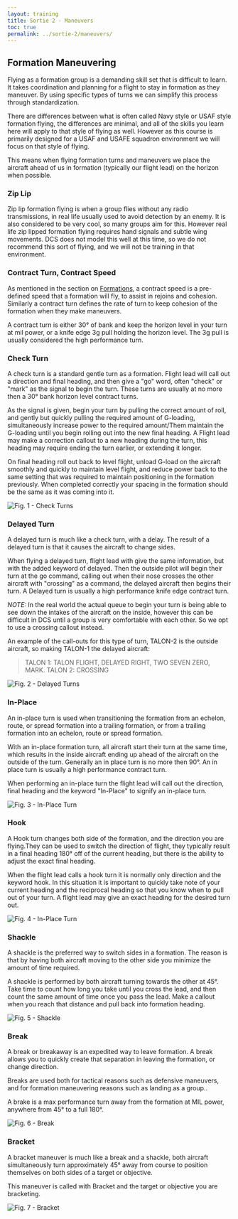 ```yaml
---
layout: training
title: Sortie 2 - Maneuvers
toc: true
permalink: ../sortie-2/maneuvers/
---
```

## Formation Maneuvering
Flying as a formation group is a demanding skill set that is difficult to learn. It takes coordination and planning for a flight to stay in formation as they maneuver. By using specific types of turns we can simplify this process through standardization.

There are differences between what is often called Navy style or USAF style formation flying, the differences are minimal, and all of the skills you learn here will apply to that style of flying as well. However as this course is primarily designed for a USAF and USAFE squadron environment we will focus on that style of flying.

This means when flying formation turns and maneuvers we place the aircraft ahead of us in formation (typically our flight lead) on the horizon when possible.

### Zip Lip
Zip lip formation flying is when a group flies without any radio transmissions, in real life usually used to avoid detection by an enemy. It is also considered to be very cool, so many groups aim for this. However real life zip lipped formation flying requires hand signals and subtle wing movements. DCS does not model this well at this time, so we do not recommend this sort of flying, and we will not be training in that environment.

### Contract Turn, Contract Speed
As mentioned in the section on [Formations](../formations/), a contract speed is a pre-defined speed that a formation will fly, to assist in rejoins and cohesion. Similarly a contract turn defines the rate of turn to keep cohesion of the formation when they make maneuvers.

A contract turn is either 30° of bank and keep the horizon level in your turn at mil power, or a knife edge 3g pull holding the horizon level. The 3g pull is usually considered the high performance turn.

### Check Turn
A check turn is a standard gentle turn as a formation. Flight lead will call out a direction and final heading, and then give a "go" word, often "check" or "mark" as the signal to begin the turn. These turns are usually at no more then a 30° bank horizon level contract turns.

As the signal is given, begin your turn by pulling the correct amount of roll, and gently but quickly pulling the required amount of G-loading, simultaneously increase power to the required amount/Them maintain the G-loading until you begin rolling out into the new final heading. A Flight lead may make a correction callout to a new heading during the turn, this heading may require ending the turn earlier, or extending it longer.

On final heading roll out back to level flight, unload G-load on the aircraft smoothly and quickly to maintain level flight, and reduce power back to the same setting that was required to maintain positioning in the formation previously. When completed correctly your spacing in the formation should be the same as it was coming into it.

![Fig. 1 - Check Turns](fig1-check-turn.jpg)

### Delayed Turn
A delayed turn is much like a check turn, with a delay. The result of a delayed turn is that it causes the aircraft to change sides.

When flying a delayed turn, flight lead with give the same information, but with the added keyword of delayed. Then the outside pilot will begin their turn at the go command, calling out when their nose crosses the other aircraft with "crossing" as a command, the delayed aircraft then begins their turn. A Delayed turn is usually a high performance knife edge contract turn.

*NOTE:* In the real world the actual queue to begin your turn is being able to see down the intakes of the aircraft on the inside, however this can be difficult in DCS until a group is very comfortable with each other. So we opt to use a crossing callout instead.

An example of the call-outs for this type of turn, TALON-2 is the outside aircraft, so making TALON-1 the delayed aircraft:
> TALON 1: TALON FLIGHT, DELAYED RIGHT, TWO SEVEN ZERO, MARK.
> TALON 2: CROSSING

![Fig. 2 - Delayed Turns](fig2-delayed-turn.jpg)

### In-Place
An in-place turn is used when transitioning the formation from an echelon, route, or spread formation into a trailing formation, or from a trailing formation into an echelon, route or spread formation.

With an in-place formation turn, all aircraft start their turn at the same time, which results in the inside aircraft ending up ahead of the aircraft on the outside of the turn. Generally an in place turn is no more then 90°. An in place turn is usually a high performance contract turn.

When performing an in-place turn the flight lead will call out the direction, final heading and the keyword "In-Place" to signify an in-place turn.

![Fig. 3 - In-Place Turn](fig3-in-place-turn.jpg)

### Hook
A Hook turn changes both side of the formation, and the direction you are flying.They can be used to switch the direction of flight, they typically result in a final heading 180° off of the current heading, but there is the ability to adjust the exact final heading. 

When the flight lead calls a hook turn it is normally only direction and the keyword hook. In this situation it is important to quickly take note of your current heading and the reciprocal heading so that you know when to pull out of your turn. A flight lead may give an exact heading for the desired turn out.

![Fig. 4 - In-Place Turn](fig4-hook-turn.jpg)

### Shackle
A shackle is the preferred way to switch sides in a formation. The reason is that by having both aircraft moving to the other side you minimize the amount of time required.

A shackle is performed by both aircraft turning towards the other at 45°. Take time to count how long you take until you cross the lead, and then count the same amount of time once you pass the lead. Make a callout when you reach that distance and pull back into formation heading. 

![Fig. 5 - Shackle](fig5-shackle.jpg)

### Break
A break or breakaway is an expedited way to leave formation.  A break allows you to quickly create that separation in leaving the formation, or change direction.

Breaks are used both for tactical reasons such as defensive maneuvers, and for formation maneuvering reasons such as landing as a group..

A brake is a max performance turn away from the formation at MIL power, anywhere from 45° to a full 180°.

![Fig. 6 - Break](fig6-break.jpg)

### Bracket
A bracket maneuver is much like a break and a shackle, both aircraft simultaneously turn approximately 45° away from course to position themselves on both sides of a target or objective.

This maneuver is called with Bracket and the target or objective you are bracketing.

![Fig. 7 - Bracket](fig7-bracket.jpg)
